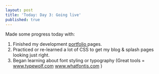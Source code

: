 ```yaml
---
layout: post
title: 'Today: Day 3: Going live'
published: true
---
```


Made some progress today with:
1. Finished my development <a href="https://josephbalog.com/Portfolio/"> portfolio </a> pages.
2. Practiced or re-learned a lot of CSS to get my blog & splash pages looking just right.
3. Began learning about font styling or typography (Great tools = www.typewolf.com www.whatfontis.com )


